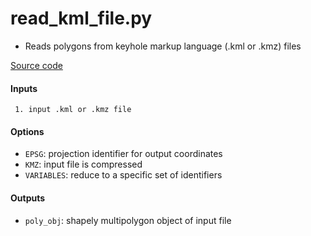 read_kml_file.py
================

 - Reads polygons from keyhole markup language (.kml or .kmz) files

[Source code](https://github.com/tsutterley/read-cryosat-2/blob/master/cryosat_toolkit/read_kml_file.py)  

#### Inputs
```
 1. input .kml or .kmz file
```

#### Options
 - `EPSG`: projection identifier for output coordinates
 - `KMZ`: input file is compressed
 - `VARIABLES`: reduce to a specific set of identifiers

#### Outputs
 - `poly_obj`: shapely multipolygon object of input file
